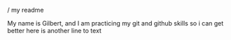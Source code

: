/ my readme

My name is Gilbert, and I am practicing my git and github skills so i can get better
here is another line to text

